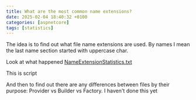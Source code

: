 ```yaml
---
title: What are the most common name extensions?
date: 2025-02-04 18:40:32 +0100
categories: [aspnetcore]
tags: [statistics]
---
```


The idea is to find out what file name extensions are used.
By names I mean  the  last name section started with uppercase char.

Look at what happened 
[NameExtensionStatistics.txt](/assets/NameExtensionStatistics.txt)

This is script
<script src="https://gist.github.com/KosarevDmitry/6ce12b67652c2814d3eb20f1b4bf22da.js"></script>

And then to find out there are any  differences  between files  by their purpose: Provider vs Builder vs Factory. I haven't done this yet


